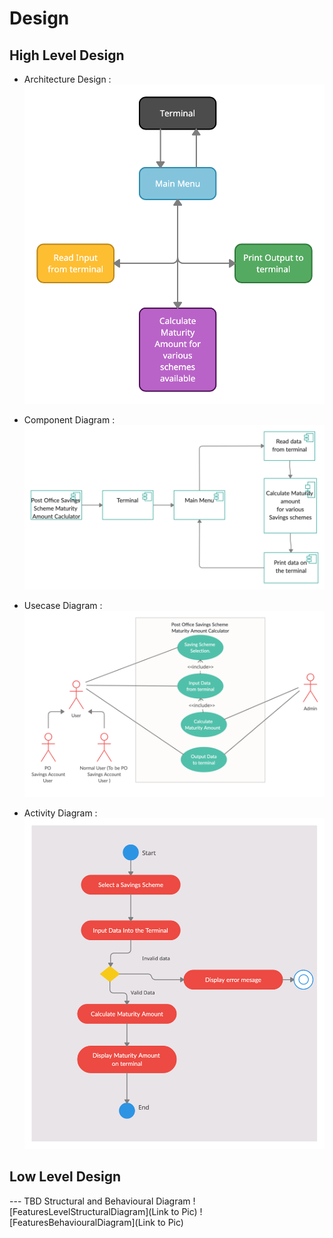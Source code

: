 # Design

## High Level Design 
* Architecture Design :
![Architecture](https://github.com/shubh-77/LnT_Mini_Project/blob/main/2_Design/Architecture.png)

* Component Diagram :
![ComponentDiagram](https://github.com/shubh-77/LnT_Mini_Project/blob/main/2_Design/Component_Diagram.png)

* Usecase Diagram :
![UsecaseDiagram](https://github.com/shubh-77/LnT_Mini_Project/blob/main/2_Design/Use_Case_HL.png)

* Activity Diagram :
![ActivityDiagram](https://github.com/shubh-77/LnT_Mini_Project/blob/main/2_Design/HL_Activity_Diagram.png)



## Low Level Design 

--- TBD Structural and Behavioural Diagram
![FeaturesLevelStructuralDiagram](Link to Pic)
![FeaturesBehaviouralDiagram](Link to Pic)
